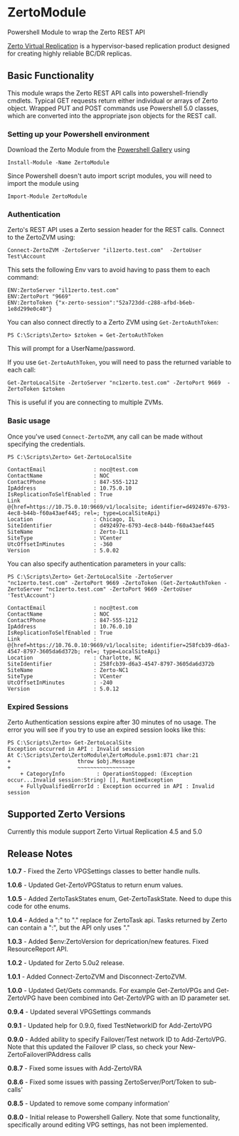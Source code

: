 # ZertoModule

Powershell Module to wrap the Zerto REST API 

[Zerto Virtual Replication](http://www.zerto.com/) is a hypervisor-based replication product 
designed for creating highly reliable BC/DR replicas.   


## Basic Functionality
This module wraps the  Zerto REST API calls into powershell-friendly cmdlets.  Typical GET requests
return either individual or arrays of Zerto object.  Wrapped PUT and POST commands use Powershell 5.0
classes, which are converted into the appropriate json objects for the REST call.

### Setting up your Powershell environment
Download the Zerto Module from the [Powershell Gallery](https://www.powershellgallery.com/packages/ZertoModule) 
using

    Install-Module -Name ZertoModule 

Since Powershell doesn't auto import script modules, you will need to import the 
module using 

    Import-Module ZertoModule

### Authentication
Zerto's REST API uses a Zerto session header for the REST calls.  Connect to the ZertoZVM using:

    Connect-ZertoZVM -ZertoServer "il1zerto.test.com"  -ZertoUser Test\Account

This sets the following Env vars to avoid having to pass them to each command:

    ENV:ZertoServer "il1zerto.test.com" 
    ENV:ZertoPort "9669"
    ENV:ZertoToken {"x-zerto-session":"52a723dd-c288-afbd-b6eb-1e8d299e0c40"} 

You can also connect directly to a Zerto ZVM using `Get-ZertoAuthToken`:

    PS C:\Scripts\Zerto> $ztoken = Get-ZertoAuthToken

This will prompt for a UserName/password.

If you use `Get-ZertoAuthToken`, you will need to pass the returned variable to 
each call:

    Get-ZertoLocalSite -ZertoServer "nc1zerto.test.com" -ZertoPort 9669  -ZertoToken $ztoken

This is useful if you are connecting to multiple ZVMs.

### Basic usage
Once you've used `Connect-ZertoZVM`, any call can be made without specifying the credentials.   
    
    PS C:\Scripts\Zerto> Get-ZertoLocalSite
    
    ContactEmail               : noc@test.com
    ContactName                : NOC
    ContactPhone               : 847-555-1212
    IpAddress                  : 10.75.0.10
    IsReplicationToSelfEnabled : True
    Link                       : @{href=https://10.75.0.10:9669/v1/localsite; identifier=d492497e-6793-4ec8-b44b-f60a43aef445; rel=; type=LocalSiteApi}
    Location                   : Chicago, IL
    SiteIdentifier             : d492497e-6793-4ec8-b44b-f60a43aef445
    SiteName                   : Zerto-IL1
    SiteType                   : VCenter
    UtcOffsetInMinutes         : -360
    Version                    : 5.0.02

You can also specify authentication parameters in your calls:
    
    PS C:\Scripts\Zerto> Get-ZertoLocalSite -ZertoServer "nc1zerto.test.com" -ZertoPort 9669 -ZertoToken (Get-ZertoAuthToken -ZertoServer "nc1zerto.test.com" -ZertoPort 9669 -ZertoUser 'Test\Account')

    ContactEmail               : noc@test.com
    ContactName                : NOC
    ContactPhone               : 847-555-1212
    IpAddress                  : 10.76.0.10
    IsReplicationToSelfEnabled : True
    Link                       : @{href=https://10.76.0.10:9669/v1/localsite; identifier=258fcb39-d6a3-4547-8797-3605da6d372b; rel=; type=LocalSiteApi}
    Location                   : Charlotte, NC
    SiteIdentifier             : 258fcb39-d6a3-4547-8797-3605da6d372b
    SiteName                   : Zerto-NC1
    SiteType                   : VCenter
    UtcOffsetInMinutes         : -240
    Version                    : 5.0.12

### Expired Sessions
Zerto Authentication sessions expire after 30 minutes of no usage.  The error you will see if you try 
to use an expired session looks like this:

    PS C:\Scripts\Zerto> Get-ZertoLocalSite
    Exception occurred in API : Invalid session
    At C:\Scripts\Zerto\ZertoModule\ZertoModule.psm1:871 char:21
    +                     throw $obj.Message
    +                     ~~~~~~~~~~~~~~~~~~
        + CategoryInfo          : OperationStopped: (Exception occur...Invalid session:String) [], RuntimeException
        + FullyQualifiedErrorId : Exception occurred in API : Invalid session

## Supported Zerto Versions

Currently this module support Zerto Virtual Replication 4.5 and 5.0

## Release Notes
**1.0.7** - Fixed the Zerto VPGSettings classes to better handle nulls.

**1.0.6** - Updated Get-ZertoVPGStatus to return enum values.

**1.0.5** - Added ZertoTaskStates enum, Get-ZertoTaskState.  Need to dupe this code for othe enums.

**1.0.4** - Added a ":" to "." replace for ZertoTask api.  Tasks returned by Zerto can contain a ":", but the API only uses "."

**1.0.3** - Added $env:ZertoVersion for deprication/new features.  Fixed ResourceReport API.

**1.0.2** - Updated for Zerto 5.0u2 release.

**1.0.1** - Added Connect-ZertoZVM and Disconnect-ZertoZVM.

**1.0.0** - Updated Get/Gets commands.  For example Get-ZertoVPGs and Get-ZertoVPG have been combined 
into Get-ZertoVPG with an ID parameter set.

**0.9.4** - Updated several VPGSettings commands

**0.9.1** - Updated help for 0.9.0, fixed TestNetworkID for Add-ZertoVPG

**0.9.0** - Added ability to specify Failover/Test network ID to Add-ZertoVPG.  Note that this
updated the Failover IP class, so check your New-ZertoFailoverIPAddress calls

**0.8.7** - Fixed some issues with Add-ZertoVRA

**0.8.6** - Fixed some issues with passing ZertoServer/Port/Token to sub-calls'

**0.8.5** - Updated to remove some company information'

**0.8.0** - Initial release to Powershell Gallery.  Note that some functionality, 
specifically around editing VPG settings, has not been implemented.

